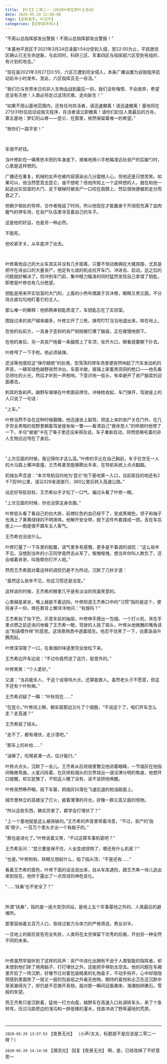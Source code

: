 ```yaml
---
title: 【叶王】二零二一（2020叶修生贺叶王活动）
date: 2020-05-29 12:00:00
tags: [全职高手, 叶王叶]
categories: [全职高手同人]
---
```


<p>“不周山总指挥部发出警报！不周山总指挥部发出警报！”</p> 

<p>“本基地平民区于2021年3月24日凌晨1:54分受到入侵，至22:00为止，平民居住区确认已无生命迹象，与此同时，科研三区、军事四区与指挥部六区受到有组织、有计划的攻击。”</p> 
<p>“现在是2021年3月27日0:55，六区已遭到完全侵入，本条广播设置为自毁程序启动前半小时发布，至此，六区指挥员无一存活。”</p> 
<p>“我们已与世界末日的非人生物血战到最后一刻，我们没有悔恨、不会放弃，希望还没有灭绝！人类必将走过这场灾难，走向新生！”</p> 
<p>“如果不周山基地范围内，还有任何存活者，请迅速撤离！请迅速撤离！基地将在27分31秒后启动自毁灭程序，存活者请立即撤离！请你们赶往人类最后的方舟，第五基地：梦幻的山脊——昆仑，在那里，依然保留着唯一的希望。”</p> 
<p>“祝你们一路平安！”</p> 
<p>&nbsp;</p> 
<p>车很不好找。</p> 
<p>当叶修趴在一辆黑色丰田的车身底下，艰难地用小手枪瞄准远处丧尸的后脑勺时，心里是这样想的。</p> 
<p>广播还在重复，机械的女声也被内容感染出几分震撼人心，但他还是只想苦笑。如果可以，他当然愿意去昆仑，谁不想呢？但他所知上一个这样想的人，就在和他一起逃出实验室的大门、走下楼梯时被丧尸一口咬在肩膀上，然后很快便被抓走分而食之了。</p> 
<p>他朝夕相处的导师、合作者拖延了时间，所以他现在才能置身于开阔但充满了血肉腥气的停车场，在丧尸队伍里寻觅着自己的车子。</p> 
<p>这是他的好运，也是另一种必然。</p> 
<p>不能死。</p> 
<p>他咬紧牙关，从车底冲了出去。</p> 
<p>&nbsp;</p> 
<p>叶修离他自己的大众车其实并没有几步距离，只要不惊动蜂拥在大楼周围，尤其是把守在进出口的大量丧尸，他足有七成的机会拉开车门、冲进去、启动，这之后的问题就好解决了。但冲到车门前，集中精力瞄准的同时猛然发现自己拿错了钥匙，即使是叶修也有几分绝望。</p> 
<p>钥匙是用来开实验室的大门的，上面的小熊布偶属于苏沐橙，眼睛又黑又圆，不分场合直勾勾地盯着它的主人。</p> 
<p>那么唯一的解释：他把两串钥匙弄混了，车钥匙忘在了实验室。</p> 
<p>围拢过来的丧尸越来越多，叶修又开了三枪，弹壳叮叮当当地退出来，摔在地上。</p> 
<p>在他的右前方，一具身子歪斜的丧尸刚刚被打爆了脑袋，正在缓慢地倒下。</p> 
<p>在他的身后，另一具丧尸拖着一条腿爬上了车顶，张开大口，眼看就要朝下扑去。</p> 
<p>叶修甩了一下手枪。他必须装弹。</p> 
<p>还没等他感叹这“弹尽粮绝”的处境，空荡荡的停车场里便突然响起了汽车发动机的声音，一辆军绿色越野突然冲出，车窗半敞，玻璃上架着黑洞洞的枪口——他先看见喷吐的火光，然后才听到一声枪响，下意识地一低头，有幸避开了丧尸脑浆的迎面袭击。</p> 
<p>刺耳的急刹声。越野车堪堪在叶修面前停住，冲锋枪收起，车门弹开，驾驶座上的人只说了一句话：</p> 
<p>“上车。”</p> 
<p>叶修当然不会在这种时候磨蹭。他迅速坐上副驾，把追上来的丧尸关在门外，在几乎完全黑暗的视野里朝着驾驶座匆匆一瞥——看清自己“救命恩人”的样貌时他愣了一下，半句“谢谢”卡在了嗓子里还没来得及说，车子重新启动，将愤怒嘶吼着的非人生物远远甩在了身后。</p> 
<p>&nbsp;</p> 
<p>“上次见面的时候，我记得你才这么高。”叶修的手比在自己胸前，车子在空无一人的大马路上横冲直撞，王杰希甚至能够腾出手来，在导航系统上点点戳戳。</p> 
<p>机械女声念道：“本次导航目的地为‘昆仑’地下基地第一入口，当前距目的地还有2千7百99公里，请沿328省道直行，360公里后转入高速公路。”</p> 
<p>设定好导航目标，王杰希似乎才松了一口气，偏过头看了叶修一眼。</p> 
<p>“上次见面的时候，你也没穿这身衣服。”</p> 
<p>叶修低头看了看自己的白大褂，前襟红色的血已经干了，变成黑褐色，领子和袖子也溅上了黄黄绿绿的不明液体。他解开安全带，脱下这件外套揉成一团，丢在车后座上——倒是很不跟车主人客气。</p> 
<p>王杰希也没说什么。</p> 
<p>叶修打量了一下车里的配置，语气里多有感慨，更多是不着调的调侃：“这么些年不见，没想到当年的小王同学竟然去从军了，惭愧惭愧，想当年你叫人欺负了，还会喊着哥哥，叫我帮你打坏人呢。”</p> 
<p>然而王杰希面对着这样的调侃仍是不为所动，沉默了几秒才道：</p> 
<p>“虽然这么些年不见，你这习惯还是没变。”</p> 
<p>这样说的时候，王杰希的眼里几乎是有淡淡的欣喜笑意的。</p> 
<p>心里越是紧张，嘴上越是不着边际。叶修知道王杰希口中的“习惯”指的是这个，便将身子一仰，倚在靠背上懒洋洋地问：“有烟吗？”</p> 
<p>王杰希抬了抬下巴，示意车前的抽屉。叶修伸手摸出一包烟，一个打火机，夹在手里点燃之前还询问地看了王杰希一眼，驾驶的人摇了摇头，叶修从他微撇的嘴角读出“别装模作样”的意思。这场景熟悉中透着陌生。他忍不住笑了一下，白雾袅袅升腾而起。</p> 
<p>叶修深深吸了一口，在香烟的味道里完全放松下来。</p> 
<p>王杰希边开车边说：“不过你竟然选了这行，挺意外的。”</p> 
<p>叶修笑笑：“个人爱好。”</p> 
<p>又道：“当兵能杀人，干这个说得伟大点，还算能救人。虽然老头子不愿意，但这不还有个叶秋嘛。”</p> 
<p>王杰希迟疑了一瞬：“叶秋现在……”</p> 
<p>“在昆仑。”叶修闭上眼，朝车窗那边又吐了个烟圈，“不说这个了，咱们开车怎么走？走高速？”</p> 
<p>王杰希摇了摇头。</p> 
<p>“走不了，都有埋伏，走沙漠吧。”</p> 
<p>“那车上的补给……”</p> 
<p>“油够了，吃喝紧凑一点，估计能行。”</p> 
<p>叶修点点头，沉默了一会儿。王杰希从后视镜里瞥见他闭着眼睛，一节烟灰在他指间略微弯曲，火星闪烁着，在灰烬和烟头的交界烧出一道泾渭分明的焦痕，他想开口提醒，却又犹豫了，不知这人睡了没有，该不该把他唤醒。</p> 
<p>叶修突然睁开眼，摇下车窗，把烟灰抖落在飞速后退的柏油路面上。</p> 
<p>城市里林立的高楼没了灯火，披着薄薄的月光，好像一群又高又瘦的怪物。</p> 
<p>“所以这些东西，确实厉害了，都学会打埋伏了？”</p> 
<p>“上一个基地就是这么被突破的。”王杰希的声音里带着冷意，“不过，丧尸的‘指挥’很少，一百万个里头才出一个有脑子的。”</p> 
<p>“那也是进化了。”叶修说着又笑，“不过这算军事机密吧？”</p> 
<p>王杰希反问：“昆仑要是保不住，人全变成怪物了，哪还有什么机密？”</p> 
<p>“也是。”叶修附和，转眼又想起什么，指了指头顶，“不是还有……”</p> 
<p>看着王杰希的面色，叶修下面的话没说出来，自从车库遇险，跟王杰希一块儿逃出来到现在，他终于露出了一点惊讶的神色变化。</p> 
<p>“……‘扶桑’也不安全了？”</p> 
<p>&nbsp;</p> 
<p>所谓“扶桑”，指的是一座大型空间站，是地上五个军事基地之外的、人类最后的避难所。</p> 
<p>那里容纳着五百万人口，皆经过智力与体力的严格筛选，男女对半。</p> 
<p>一旦地上的抵抗宣告完全失败，人类将在太空保留下优秀的后裔，开创另一种全然不同的未来。</p> 
<p>&nbsp;</p> 
<p>叶修虽然早就听到了这样的风声：丧尸中进化出拥有不逊于人类智能的指挥者。却未想到他们除了用用脑子、打打埋伏之外，还能把手伸到太空去。他的问题在车厢里开启了一阵沉默，好像节日对着包装精美的礼物盒子，不动手拆开，心中却隐隐预感到里面除了一层又一层的包装纸之外毫无他物，期待的喜悦和忐忑在这沉默中渐渐漏得光了，却仍是不忍揭开真相，面对那一瞬间迎面袭来、海潮拍碎礁石，雪般的失望。</p> 
<p>而王杰希只是沉默着，猛地一打方向盘，越野车在高速入口处调转车头，来了个急转弯，压过马路旁边的浅沟和一排低矮的灌木，径直冲进了野草遍地的荒原。</p> 
<p><br /></p>

<!-- more -->

---

`2020-05-29 13:57:53` 【夜景无光】 （小声/太太，标题是不是应该是二零二一呀？）

`2020-05-29 14:14:58` 【溯流光】 回复【夜景无光】 啊，是，已经改掉了不好意思～
